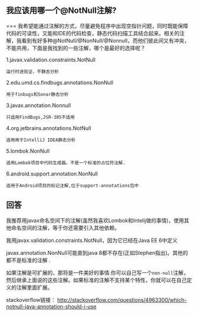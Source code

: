 ## 我应该用哪一个@NotNull注解?
===
我希望能通过注解的方式，尽量避免程序中出现空指针问题，同时既能保障代码的可读性，又能和IDE的代码检查，静态代码扫描工具结合起来。相关的注解，我看到有好多种@NotNull/@NonNull/@Nonnull，而他们彼此间又有冲突，不能共用，下面是我找到的一些注解，哪个是最好的选择呢？

1.javax.validation.constraints.NotNull

	运行时进验证，不静态分析

2.edu.umd.cs.findbugs.annotations.NonNull

	用于finbugs和Sonar静态分析

3.javax.annotation.Nonnull

	只适用FindBugs,JSR-305不适用

4.org.jetbrains.annotations.NotNull

	适用用于IntelliJ IDEA静态分析

5.lombok.NonNull

	适用Lombok项目中代码生成器。不是一个标准的占位符注解.

6.android.support.annotation.NonNull

	适用于Android项目的标记注解,位于support-annotations包中

回答
---

我推荐用javax命名空间下的注解(虽然我喜欢Lombok和Intelij做的事情)，使用其他命名空间的注解，等于你还需要引入其他依赖。

我用javax.validation.constraints.NotNull，因为它已经在Java EE 6中定义

javax.annotation.NonNull可能直到java 8都不存在(正如Stephen指出)。其他的都不是标准的注解 .

如果注解是可扩展的，那将是一件美好的事情.你可以自己写一个`non-null`注解，然后继承上面说的这些注解。如果标准的注解不支持某个特性，你就可以在自己定义的注解里面扩展。





stackoverflow链接： http://stackoverflow.com/questions/4963300/which-notnull-java-annotation-should-i-use
